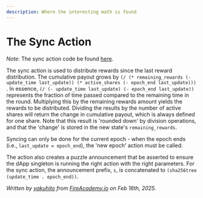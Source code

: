 ```yaml
---
description: Where the interesting math is found
---
```


# The Sync Action

_Note_: The sync action code be found [here](https://github.com/Yakuhito/slot-machine/blob/master/puzzles/actions/dig/sync.clsp).

The sync action is used to distribute rewards since the last reward distribution. The cumulative payout grows by `(/ (* remaining_rewards (- update_time last_update)) (* active_shares (- epoch_end last_update)))` . In essence, `(/ (- update_time last_update) (- epoch_end last_update))`  represents the fraction of time passed compared to the remaining time in the round. Multiplying this by the remaining rewards amount yields the rewards to be distributed. Dividing the results by the number of active shares will return the change in cumulative payout, which is always defined for one share. Note that this result is 'rounded down' by division operations, and that the 'change' is stored in the new state's `remaining_rewards`.

Syncing can only be done for the current epoch - when the epoch ends (i.e., `last_update = epoch_end`), the 'new epoch' action must be called.

The action also creates a puzzle announcement that be asserted to ensure the dApp singleton is running the right action with the right parameters. For the sync action, the announcement prefix, `s`, is concatenated to `(sha256tree (update_time . epoch_end))`.

_Written by_ [_yakuhito_](https://x.com/yakuh1t0) _from_ [_FireAcademy.io_](https://fireacademy.io/) _on Feb 16th, 2025._
